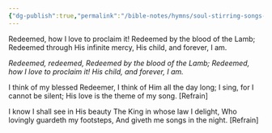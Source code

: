 ```yaml
---
{"dg-publish":true,"permalink":"/bible-notes/hymns/soul-stirring-songs-and-hymns/redeemed/","title":"Redeemed","created":"","updated":""}
---
```



Redeemed, how I love to proclaim it!
Redeemed by the blood of the Lamb;
Redeemed through His infinite mercy,
His child, and forever, I am.

*Redeemed, redeemed,
Redeemed by the blood of the Lamb;
Redeemed, how I love to proclaim it!
His child, and forever, I am.*

I think of my blessed Redeemer,
I think of Him all the day long;
I sing, for I cannot be silent;
His love is the theme of my song. [Refrain]

I know I shall see in His beauty
The King in whose law I delight,
Who lovingly guardeth my footsteps,
And giveth me songs in the night. [Refrain]
